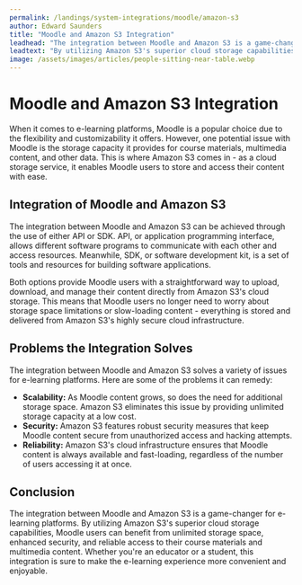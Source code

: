 ```yaml
---
permalink: /landings/system-integrations/moodle/amazon-s3
author: Edward Saunders
title: "Moodle and Amazon S3 Integration"
leadhead: "The integration between Moodle and Amazon S3 is a game-changer for e-learning platforms"
leadtext: "By utilizing Amazon S3's superior cloud storage capabilities, Moodle users can benefit from unlimited storage space, enhanced security, and reliable access to their course materials and multimedia content. Whether you're an educator or a student, this integration is sure to make the e-learning experience more convenient and enjoyable."
image: /assets/images/articles/people-sitting-near-table.webp
---
```

<div class="arttext">
<h1>Moodle and Amazon S3 Integration</h1>

<p>When it comes to e-learning platforms, Moodle is a popular choice due to the flexibility and customizability it offers. However, one potential issue with Moodle is the storage capacity it provides for course materials, multimedia content, and other data. This is where Amazon S3 comes in - as a cloud storage service, it enables Moodle users to store and access their content with ease.</p>

<h2>Integration of Moodle and Amazon S3</h2>

<p>The integration between Moodle and Amazon S3 can be achieved through the use of either API or SDK. API, or application programming interface, allows different software programs to communicate with each other and access resources. Meanwhile, SDK, or software development kit, is a set of tools and resources for building software applications.</p>

<p>Both options provide Moodle users with a straightforward way to upload, download, and manage their content directly from Amazon S3's cloud storage. This means that Moodle users no longer need to worry about storage space limitations or slow-loading content - everything is stored and delivered from Amazon S3's highly secure cloud infrastructure.</p>

<h2>Problems the Integration Solves</h2>

<p>The integration between Moodle and Amazon S3 solves a variety of issues for e-learning platforms. Here are some of the problems it can remedy:</p>

<ul>
   <li><strong>Scalability:</strong> As Moodle content grows, so does the need for additional storage space. Amazon S3 eliminates this issue by providing unlimited storage capacity at a low cost.</li>

   <li><strong>Security:</strong> Amazon S3 features robust security measures that keep Moodle content secure from unauthorized access and hacking attempts.</li>

   <li><strong>Reliability:</strong> Amazon S3's cloud infrastructure ensures that Moodle content is always available and fast-loading, regardless of the number of users accessing it at once.</li>
</ul>

<h2>Conclusion</h2>

<p>The integration between Moodle and Amazon S3 is a game-changer for e-learning platforms. By utilizing Amazon S3's superior cloud storage capabilities, Moodle users can benefit from unlimited storage space, enhanced security, and reliable access to their course materials and multimedia content. Whether you're an educator or a student, this integration is sure to make the e-learning experience more convenient and enjoyable.</p>

</div>